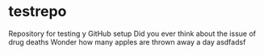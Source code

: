 # testrepo
Repository for testing y GitHub setup
Did you ever think about the issue of drug deaths
Wonder how many apples are thrown away a day
asdfadsf